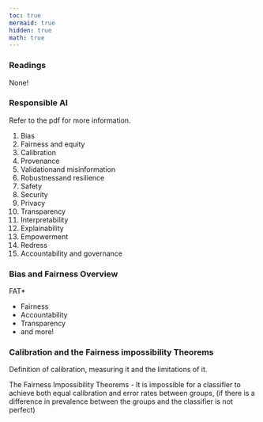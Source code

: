 ```yaml
---
toc: true
mermaid: true
hidden: true
math: true
---
```


### Readings

None!

### Responsible AI

Refer to the pdf for more information.

1. Bias
2. Fairness and equity
3. Calibration
4. Provenance
5. Validationand misinformation
6. Robustnessand resilience
7. Safety
8. Security
9. Privacy
10. Transparency
11. Interpretability 
12. Explainability 
13. Empowerment 
14. Redress
15. Accountability and governance

### Bias and Fairness Overview

FAT*

* Fairness
* Accountability
* Transparency
* and more!

### Calibration and the Fairness impossibility Theorems

Definition of calibration, measuring it and the limitations of it.

The Fairness Impossibility Theorems - It is impossible for a classifier to achieve both equal calibration and error rates between groups, (if there is a difference in prevalence between the groups and the classifier is not perfect)


<!-- {% include embed/youtube.html id='10oQMHadGos' %} -->
